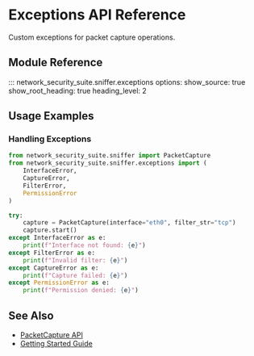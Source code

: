 # Exceptions API Reference

Custom exceptions for packet capture operations.

## Module Reference

::: network_security_suite.sniffer.exceptions
    options:
      show_source: true
      show_root_heading: true
      heading_level: 2

## Usage Examples

### Handling Exceptions

```python
from network_security_suite.sniffer import PacketCapture
from network_security_suite.sniffer.exceptions import (
    InterfaceError,
    CaptureError,
    FilterError,
    PermissionError
)

try:
    capture = PacketCapture(interface="eth0", filter_str="tcp")
    capture.start()
except InterfaceError as e:
    print(f"Interface not found: {e}")
except FilterError as e:
    print(f"Invalid filter: {e}")
except CaptureError as e:
    print(f"Capture failed: {e}")
except PermissionError as e:
    print(f"Permission denied: {e}")
```

## See Also

- [PacketCapture API](packet-capture.md)
- [Getting Started Guide](../getting-started.md)
